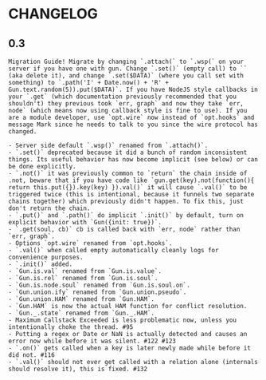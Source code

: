 # CHANGELOG

## 0.3

	Migration Guide! Migrate by changing `.attach(` to `.wsp(` on your server if you have one with gun. Change `.set()` (empty call) to `` (aka delete it), and change `.set($DATA)` (where you call set with something) to `.path('I' + Date.now() + 'R' + Gun.text.random(5)).put($DATA)`. If you have NodeJS style callbacks in your `.get` (which documentation previously recommended that you shouldn't) they previous took `err, graph` and now they take `err, node` (which means now using callback style is fine to use). If you are a module developer, use `opt.wire` now instead of `opt.hooks` and message Mark since he needs to talk to you since the wire protocol has changed.

	- Server side default `.wsp()` renamed from `.attach()`.
	- `.set()` deprecated because it did a bunch of random inconsistent things. Its useful behavior has now become implicit (see below) or can be done explicitly.
	- `.not()` it was previously common to `return` the chain inside of .not, beware that if you have code like `gun.get(key).not(function(){ return this.put({}).key(key) }).val()` it will cause `.val()` to be triggered twice (this is intentional, because it funnels two separate chains together) which previously didn't happen. To fix this, just don't return the chain.
	- `.put()` and `.path()` do implicit `.init()` by default, turn on explicit behavior with `Gun({init: true})`.
	- `.get(soul, cb)` cb is called back with `err, node` rather than `err, graph`.
	- Options `opt.wire` renamed from `opt.hooks`.
	- `.val()` when called empty automatically cleanly logs for convenience purposes.
	- `.init()` added.
	- `Gun.is.val` renamed from `Gun.is.value`.
	- `Gun.is.rel` renamed from `Gun.is.soul`.
	- `Gun.is.node.soul` renamed from `Gun.is.soul.on`.
	- `Gun.union.ify` renamed from `Gun.union.pseudo`.
	- `Gun.union.HAM` renamed from `Gun.HAM`.
	- `Gun.HAM` is now the actual HAM function for conflict resolution.
	- `Gun._.state` renamed from `Gun._.HAM`.
	- Maximum Callstack Exceeded is less problematic now, unless you intentionally choke the thread. #95
	- Putting a regex or Date or NaN is actually detected and causes an error now while before it was silent. #122 #123
	- `.on()` gets called when a key is later newly made while before it did not. #116
	- `.val()` should not ever get called with a relation alone (internals should resolve it), this is fixed. #132